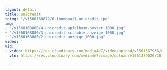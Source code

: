 ```yaml
---
layout: detail
title: unicredit
tnimg: "/v1560168872/6-thumbnail-unicredit.jpg"
img:
- "/v1560168880/4-unicredit-apfelbaum-poster-1000.jpg"
- "/v1560168880/3-unicredit-scrabble-anzeige-1000.jpg"
- "/v1560168880/2-unicredit-anzeige-1000.jpg"
video: ''
vid:
- video: https://res.cloudinary.com/media4e7/video/upload/v1561367936/unicredit_1_wucps5.mov
  vtn: https://res.cloudinary.com/media4e7/image/upload/v1561379026/28-thumbnail-unicredit_axlrcd.jpg

---
```

